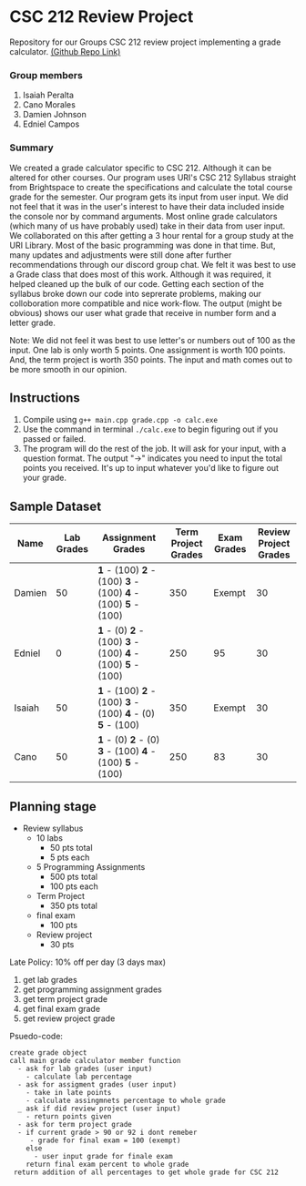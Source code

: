 # CSC 212 Review Project
Repository for our Groups CSC 212 review project implementing a grade calculator. [(Github Repo Link)](https://github.com/iperalta7/csc212-review-proj.git)
### Group members
1. Isaiah Peralta 
2. Cano Morales
3. Damien Johnson
4. Edniel Campos


### Summary 
  We created a grade calculator specific to CSC 212. Although it can be altered for other courses. Our program uses URI's CSC 212 Syllabus straight from Brightspace to create the specifications and calculate the total course grade for the semester. Our program gets its input from user input. We did not feel that it was in the user's interest to have their data included inside the console nor by command arguments. Most online grade calculators (which many of us have probably used) take in their data from user input. We collaborated on this after getting a 3 hour rental for a group study at the URI Library. Most of the basic programming was done in that time. But, many updates and adjustments were still done after further recommendations through our discord group chat. We felt it was best to use a Grade class that does most of this work. Although it was required, it helped cleaned up the bulk of our code. Getting each section of the syllabus broke down our code into seprerate problems, making our colloboration more compatible and nice work-flow. The output (might be obvious) shows our user what grade that receive in number form and a letter grade. 
  
  Note: We did not feel it was best to use letter's or numbers out of 100 as the input. One lab is only worth 5 points. One assignment is worth 100 points. And, the term project is worth 350 points. The input and math comes out to be more smooth in our opinion. 
 
## Instructions 
  1. Compile using `g++ main.cpp grade.cpp -o calc.exe`
  2. Use the command in terminal `./calc.exe` to begin figuring out if you passed or failed. 
  3. The program will do the rest of the job. It will ask for your input, with a question format.  The output "->" indicates you need to input the total points you received. It's up to input whatever you'd like to figure out your grade. 

## Sample Dataset 

| Name | Lab Grades | Assignment Grades | Term Project Grades | Exam Grades | Review Project Grades |
| --- | ----------- | ----------------- | ------------------- | ----------- | ---------------------- |
| Damien | 50 | **1** - (100)  **2** - (100)  **3** - (100)  **4** - (100)  **5** - (100) | 350 | Exempt | 30 |  
| Edniel | 0 | **1** - (0)  **2** - (100)  **3** - (100)  **4** - (100)  **5** - (100) | 250 | 95 | 30 | 
| Isaiah | 50 | **1** - (100)  **2** - (100)  **3** - (100)  **4** - (0)  **5** - (100) | 350 | Exempt | 30 | 
| Cano | 50 | **1** - (0)  **2** - (0)  **3** - (100)  **4** - (100)  **5** - (100) | 250 | 83 | 30 | 

## Planning stage 
- Review syllabus
  - 10 labs
    - 50 pts total
    - 5 pts each
  - 5 Programming Assignments 
    - 500 pts total 
    - 100 pts each
  - Term Project 
      - 350 pts total
  - final exam 
    - 100 pts
  - Review project 
    - 30 pts

Late Policy: 
  10% off per day (3 days max)

1. get lab grades
2. get programming assignment grades
3. get term project grade
4. get final exam grade
5. get review project grade

Psuedo-code: 

```
create grade object
call main grade calculator member function
  - ask for lab grades (user input)
    - calculate lab percentage
  - ask for assigment grades (user input)
    - take in late points 
    - calculate assingmnets percentage to whole grade 
  _ ask if did review project (user input)
    - return points given 
  - ask for term project grade
  - if current grade > 90 or 92 i dont remeber
     - grade for final exam = 100 (exempt)
    else 
      - user input grade for finale exam
    return final exam percent to whole grade
 return addition of all percentages to get whole grade for CSC 212 
```

